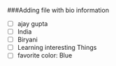 ###Adding file with bio information 

- [ ] ajay gupta  
- [ ] India 
- [ ] Biryani
- [ ] Learning interesting Things
- [ ] favorite color:  Blue

